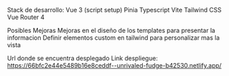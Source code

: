 Stack de desarrollo:
Vue 3 (script setup)
Pinia
Typescript
Vite
Tailwind CSS
Vue Router 4

Posibles Mejoras
Mejoras en el diseño de los templates para presentar la informacion
Definir elementos custom en tailwind para personalizar mas la vista

Url donde se encuentra desplegado
Link despliegue: https://66bfc2e44e5489b16e8ceddf--unrivaled-fudge-b42530.netlify.app/
